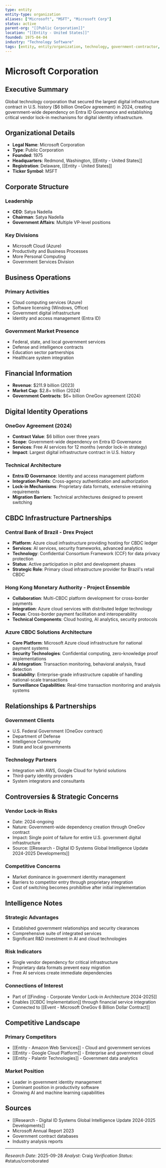 ```yaml
---
type: entity
entity-type: organization
aliases: ["Microsoft", "MSFT", "Microsoft Corp"]
status: active
parent-org: "[[Public Corporation]]"
location: "[[Entity - United States]]"
founded: 1975-04-04
industry: "Technology Software"
tags: [entity, entity/organization, technology, government-contractor, vendor-lock-in, 2024-2025]
---
```


# Microsoft Corporation

## Executive Summary
Global technology corporation that secured the largest digital infrastructure contract in U.S. history ($6 billion OneGov agreement) in 2024, creating government-wide dependency on Entra ID Governance and establishing critical vendor lock-in mechanisms for digital identity infrastructure.

## Organizational Details
- **Legal Name**: Microsoft Corporation
- **Type**: Public Corporation
- **Founded**: 1975
- **Headquarters**: Redmond, Washington, [[Entity - United States]]
- **Registration**: Delaware, [[Entity - United States]]
- **Ticker Symbol**: MSFT

## Corporate Structure
### Leadership
- **CEO**: Satya Nadella
- **Chairman**: Satya Nadella
- **Government Affairs**: Multiple VP-level positions

### Key Divisions
- Microsoft Cloud (Azure)
- Productivity and Business Processes
- More Personal Computing
- Government Services Division

## Business Operations
### Primary Activities
- Cloud computing services (Azure)
- Software licensing (Windows, Office)
- Government digital infrastructure
- Identity and access management (Entra ID)

### Government Market Presence
- Federal, state, and local government services
- Defense and intelligence contracts
- Education sector partnerships
- Healthcare system integration

## Financial Information
- **Revenue**: $211.9 billion (2023)
- **Market Cap**: $2.8+ trillion (2024)
- **Government Contracts**: $6+ billion OneGov agreement (2024)

## Digital Identity Operations

### OneGov Agreement (2024)
- **Contract Value**: $6 billion over three years
- **Scope**: Government-wide dependency on Entra ID Governance
- **Services**: Free AI services for 12 months (vendor lock-in strategy)
- **Impact**: Largest digital infrastructure contract in U.S. history

### Technical Architecture
- **Entra ID Governance**: Identity and access management platform
- **Integration Points**: Cross-agency authentication and authorization
- **Lock-in Mechanisms**: Proprietary data formats, extensive retraining requirements
- **Migration Barriers**: Technical architectures designed to prevent switching

## CBDC Infrastructure Partnerships

### Central Bank of Brazil - Drex Project
- **Platform**: Azure cloud infrastructure providing hosting for CBDC ledger
- **Services**: AI services, security frameworks, advanced analytics
- **Technology**: Confidential Consortium Framework (CCF) for data privacy protection
- **Status**: Active participation in pilot and development phases
- **Strategic Role**: Primary cloud infrastructure provider for Brazil's retail CBDC

### Hong Kong Monetary Authority - Project Ensemble
- **Collaboration**: Multi-CBDC platform development for cross-border payments
- **Integration**: Azure cloud services with distributed ledger technology
- **Focus**: Cross-border payment facilitation and interoperability
- **Technical Components**: Cloud hosting, AI analytics, security protocols

### Azure CBDC Solutions Architecture
- **Core Platform**: Microsoft Azure cloud infrastructure for national payment systems
- **Security Technologies**: Confidential computing, zero-knowledge proof implementations
- **AI Integration**: Transaction monitoring, behavioral analysis, fraud detection
- **Scalability**: Enterprise-grade infrastructure capable of handling national-scale transactions
- **Surveillance Capabilities**: Real-time transaction monitoring and analysis systems

## Relationships & Partnerships
### Government Clients
- U.S. Federal Government (OneGov contract)
- Department of Defense
- Intelligence Community
- State and local governments

### Technology Partners
- Integration with AWS, Google Cloud for hybrid solutions
- Third-party identity providers
- System integrators and consultants

## Controversies & Strategic Concerns

### Vendor Lock-in Risks
- Date: 2024-ongoing
- Nature: Government-wide dependency creation through OneGov contract
- Impact: Single point of failure for entire U.S. government digital infrastructure
- Source: [[Research - Digital ID Systems Global Intelligence Update 2024-2025 Developments]]

### Competitive Concerns
- Market dominance in government identity management
- Barriers to competitor entry through proprietary integration
- Cost of switching becomes prohibitive after initial implementation

## Intelligence Notes
### Strategic Advantages
- Established government relationships and security clearances
- Comprehensive suite of integrated services
- Significant R&D investment in AI and cloud technologies

### Risk Indicators
- Single vendor dependency for critical infrastructure
- Proprietary data formats prevent easy migration
- Free AI services create immediate dependencies

### Connections of Interest
- Part of [[Finding - Corporate Vendor Lock-in Architecture 2024-2025]]
- Enables [[CBDC Implementation]] through financial service integration
- Connected to [[Event - Microsoft OneGov 6 Billion Dollar Contract]]

## Competitive Landscape
### Primary Competitors
- [[Entity - Amazon Web Services]] - Cloud and government services
- [[Entity - Google Cloud Platform]] - Enterprise and government cloud
- [[Entity - Palantir Technologies]] - Government data analytics

### Market Position
- Leader in government identity management
- Dominant position in productivity software
- Growing AI and machine learning capabilities

## Sources
- [[Research - Digital ID Systems Global Intelligence Update 2024-2025 Developments]]
- Microsoft Annual Report 2023
- Government contract databases
- Industry analysis reports

---
*Research Date*: 2025-09-28
*Analyst*: Craig
*Verification Status*: #status/corroborated